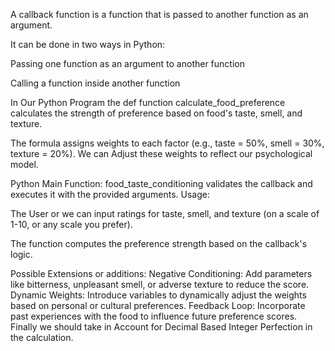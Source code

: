 
A callback function is a function that is passed to another function as an argument.

It can be done in two ways in Python:

Passing one function as an argument to another function

Calling a function inside another function

In Our Python Program the def function calculate_food_preference calculates the strength of preference based on food's taste, smell, and texture.

The formula assigns weights to each factor (e.g., taste = 50%, smell = 30%, texture = 20%). We can Adjust these weights to reflect our psychological model.

Python Main Function: food_taste_conditioning validates the callback and executes it with the provided arguments.
Usage:

The User or we can input ratings for taste, smell, and texture (on a scale of 1-10, or any scale you prefer).

The function computes the preference strength based on the callback's logic.

Possible Extensions or additions:
Negative Conditioning: Add parameters like bitterness, unpleasant smell, or adverse texture to reduce the score.
Dynamic Weights: Introduce variables to dynamically adjust the weights based on personal or cultural preferences.
Feedback Loop: Incorporate past experiences with the food to influence future preference scores.
Finally we should take in Account for Decimal Based Integer Perfection in the calculation.
